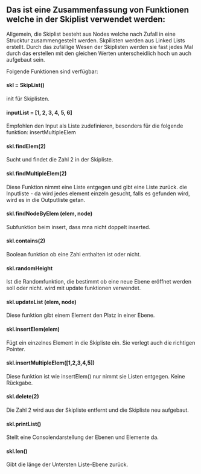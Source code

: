 ## Das ist eine Zusammenfassung von Funktionen welche in der Skiplist verwendet werden:  

Allgemein, die Skiplist besteht aus Nodes welche nach Zufall in eine Strucktur zusammengestellt werden. Skpilisten werden aus Linked Lists erstellt. Durch das zufällige Wesen der Skiplisten werden sie fast jedes Mal durch das erstellen mit den gleichen Werten unterscheidlich hoch un auch aufgebaut sein.

Folgende Funktionen sind verfügbar:

#### skl = SkipList()
init für Skiplisten.

#### inputList = [1, 2, 3, 4, 5, 6]
Empfohlen den Input als Liste zudefinieren, besonders für die folgende funktion: insertMultipleElem

#### skl.findElem(2)
Sucht und findet die Zahl 2 in der Skipliste. 

#### skl.findMultipleElem(2)
Diese Funktion nimmt eine Liste entgegen und gibt eine Liste zurück. die Inputliste  - da wird jedes element einzeln gesucht, falls es gefunden wird, wird es in die Outputliste getan.

#### skl.findNodeByElem (elem, node)
Subfunktion beim insert, dass mna nicht doppelt inserted.

#### skl.contains(2)
Boolean funktion ob eine Zahl enthalten ist oder nicht.

#### skl.randomHeight
Ist die Randomfunktion, die bestimmt ob eine neue Ebene eröffnet werden soll oder nicht. wird mit update funktionen verwendet.

#### skl.updateList (elem, node)
Diese funktion gibt einem Element den Platz in einer Ebene.

#### skl.insertElem(elem)
Fügt ein einzelnes Element in die Skipliste ein. Sie verlegt auch die richtigen Pointer.

#### skl.insertMultipleElem([1,2,3,4,5])
Diese funktion ist wie insertElem() nur nimmt sie Listen entgegen. Keine Rückgabe.

#### skl.delete(2)
Die Zahl 2 wird aus der Skipliste entfernt und die Skipliste neu aufgebaut.

#### skl.printList()
Stellt eine Consolendarstellung der Ebenen und Elemente da.

#### skl.__len__()
Gibt die länge der Untersten Liste-Ebene zurück.


